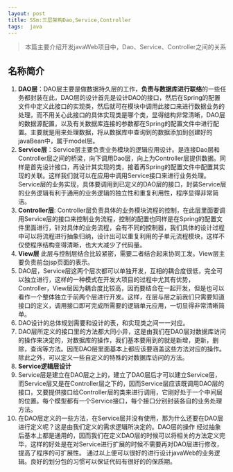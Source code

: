 ```yaml
---
layout: post
title: SSm:三层架构Dao,Service,Controller
tags:  java
---
```

> 本篇主要介绍开发javaWeb项目中，Dao、Service、Controller之间的关系

## 名称简介

1. **DAO层**：DAO层主要是做数据持久层的工作，**负责与数据库进行联络**的一些任务都封装在此，DAO层的设计首先是设计DAO的接口，然后在Spring的配置文件中定义此接口的实现类，然后就可在模块中调用此接口来进行数据业务的处理，而不用关心此接口的具体实现类是哪个类，显得结构非常清晰，DAO层的数据源配置，以及有关数据库连接的参数都在Spring的配置文件中进行配置。主要就是用来处理数据，将从数据库中查询到的数据添加到创建好的javaBean中，属于model层。   
2. **Service层**：Service层主要负责业务模块的逻辑应用设计。是连接Dao层和Controller层之间的桥梁，向下调用Dao层，向上为Controller层提供数据。同样是首先设计接口，再设计其实现的类，接着再Spring的配置文件中配置其实现的关联。这样我们就可以在应用中调用Service接口来进行业务处理。Service层的业务实现，具体要调用到已定义的DAO层的接口，封装Service层的业务逻辑有利于通用的业务逻辑的独立性和重复利用性，程序显得非常简洁。  
3. **Controller层**: Controller层负责具体的业务模块流程的控制，在此层里面要调用Service层的接口来控制业务流程，控制的配置也同样是在Spring的配置文件里面进行，针对具体的业务流程，会有不同的控制器，我们具体的设计过程中可以将流程进行抽象归纳，设计出可以重复利用的子单元流程模块，这样不仅使程序结构变得清晰，也大大减少了代码量。  
4. **View层** 此层与控制层结合比较紧密，需要二者结合起来协同工发。View层主要负责前台jsp页面的表示。   
5. DAO层，Service层这两个层次都可以单独开发，互相的耦合度很低，完全可以独立进行，这样的一种模式在开发大项目的过程中尤其有优势，Controller，View层因为耦合度比较高，因而要结合在一起开发，但是也可以看作一个整体独立于前两个层进行开发。这样，在层与层之前我们只需要知道接口的定义，调用接口即可完成所需要的逻辑单元应用，一切显得非常清晰简单。  
6. DAO设计的总体规划需要和设计的表，和实现类之间一一对应。  
7. DAO层所定义的接口里的方法都大同小异，这是由我们在DAO层对数据库访问的操作来决定的，对数据库的操作，我们基本要用到的就是新增，更新，删除，查询等方法。因而DAO层里面基本上都应该要涵盖这些方法对应的操作。除此之外，可以定义一些自定义的特殊的对数据库访问的方法。  
8. **Service逻辑层设计**   
9. Service层是建立在DAO层之上的，建立了DAO层后才可以建立Service层，而Service层又是在Controller层之下的，因而Service层应该既调用DAO层的接口，又要提供接口给Controller层的类来进行调用，它刚好处于一个中间层的位置。每个模型都有一个Service接口，每个接口分别封装各自的业务处理方法。  
10. 在DAO层定义的一些方法，在Service层并没有使用，那为什么还要在DAO层进行定义呢？这是由我们定义的需求逻辑所决定的。DAO层的操作 经过抽象后基本上都是通用的，因而我们在定义DAO层的时候可以将相关的方法定义完毕，这样的好处是在对Service进行扩展的时候不需要再对DAO层进行修改，提高了程序的可扩展性。  通过以上便可以很好的进行设计javaWeb的业务逻辑。良好的划分包的习惯可以保证代码有很好的的保质期。

